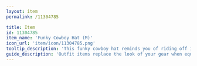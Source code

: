 ```yaml
---
layout: item
permalink: /11304785

title: Item
id: 11304785
item_name: 'Funky Cowboy Hat (M)'
icon_url: 'item/icon/11304785.png'
tooltip_description: 'This funky cowboy hat reminds you of riding off into the sunset.'
guide_description: 'Outfit items replace the look of your gear when equipped.'
---
```

